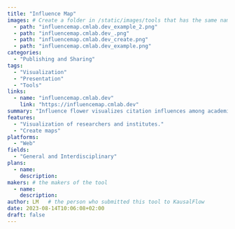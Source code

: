 ```yaml
---
title: "Influence Map"
images: # Create a folder in /static/images/tools that has the same name as this current markdown file and place the images there. We only need the file name here. If this is not clear, please refer to existing tools as references.
  - path: "influencemap.cmlab.dev_example_2.png"
  - path: "influencemap.cmlab.dev_.png"
  - path: "influencemap.cmlab.dev_create.png"
  - path: "influencemap.cmlab.dev_example.png"
categories:
  - "Publishing and Sharing"
tags:
  - "Visualization"
  - "Presentation"
  - "Tools"
links:
  - name: "influencemap.cmlab.dev"
    link: "https://influencemap.cmlab.dev"
summary: "Influence flower visualizes citation influences among academic entities, including papers, authors, institutions, and research topics."
features:
  - "Visualization of researchers and institutes."
  - "Create maps"
platforms:
  - "Web"
fields:
  - "General and Interdisciplinary"
plans:
  - name:
    description:
makers: # the makers of the tool
  - name:
    description:
author: LM   # the person who submitted this tool to KausalFlow
date: 2023-08-14T10:06:08+02:00
draft: false
---
```

